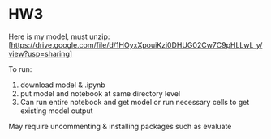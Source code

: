 # HW3

Here is my model, must unzip: [https://drive.google.com/file/d/1HOyxXpouiKzi0DHUG02Cw7C9pHLLwL_y/view?usp=sharing]


To run:
1. download model & .ipynb
2. put model and notebook at same directory level
3. Can run entire notebook and get model or run necessary cells to get existing model output

May require uncommenting & installing packages such as evaluate
